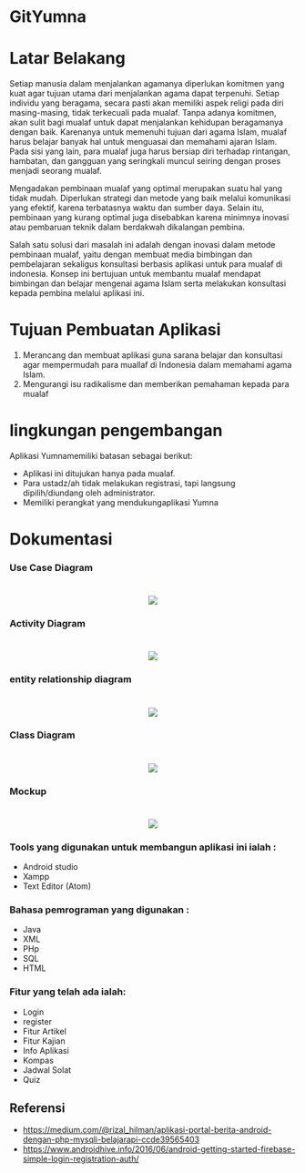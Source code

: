 # GitYumna
# Latar Belakang

</t>Setiap manusia dalam menjalankan agamanya diperlukan komitmen yang kuat agar tujuan utama dari menjalankan agama dapat terpenuhi. Setiap individu yang beragama, secara pasti akan memiliki aspek religi pada diri masing-masing, tidak terkecuali pada mualaf. Tanpa adanya komitmen, akan sulit bagi mualaf untuk dapat menjalankan kehidupan beragamanya dengan baik. Karenanya untuk memenuhi tujuan dari agama Islam, mualaf harus belajar banyak hal untuk menguasai dan memahami ajaran Islam. Pada sisi yang lain, para mualaf juga harus bersiap diri terhadap rintangan, hambatan, dan gangguan yang seringkali muncul seiring dengan proses menjadi seorang mualaf.
 
</t>Mengadakan pembinaan mualaf yang optimal merupakan suatu hal yang tidak mudah. Diperlukan strategi dan metode yang baik melalui komunikasi yang efektif, karena terbatasnya waktu dan sumber daya. Selain itu, pembinaan yang kurang optimal juga disebabkan karena minimnya inovasi atau pembaruan teknik dalam berdakwah dikalangan pembina.
 
</t>Salah satu solusi dari masalah ini adalah dengan inovasi dalam metode pembinaan mualaf, yaitu dengan membuat media bimbingan dan pembelajaran sekaligus konsultasi berbasis aplikasi untuk para mualaf di indonesia. Konsep ini bertujuan untuk membantu mualaf mendapat bimbingan dan  belajar mengenai agama Islam serta melakukan konsultasi kepada pembina melalui aplikasi  ini.

# Tujuan Pembuatan Aplikasi

1. Merancang dan membuat aplikasi guna sarana belajar dan  konsultasi agar mempermudah para muallaf di Indonesia dalam memahami agama Islam.
2. Mengurangi isu radikalisme dan memberikan pemahaman kepada para mualaf

#  lingkungan pengembangan

Aplikasi Yumnamemiliki batasan sebagai berikut:
* Aplikasi ini ditujukan hanya pada mualaf.
* Para  ustadz/ah  tidak  melakukan  registrasi,  tapi  langsung  dipilih/diundang oleh administrator.
* Memiliki perangkat yang mendukungaplikasi Yumna

# Dokumentasi
### Use Case Diagram
<h1 align='center'><img src="https://github.com/Diman12345/GitYumna/blob/master/Dokumentasi%20YUMNA/Yumna_USE_CASE_DIAGRAM.png"></h1>

### Activity Diagram
<h1 align='center'><img src="https://github.com/Diman12345/GitYumna/blob/master/Dokumentasi%20YUMNA/Act%20diagram%20Yumna.png"></h1>

### entity relationship diagram
<h1 align='center'><img src="https://github.com/Diman12345/GitYumna/blob/master/Dokumentasi%20YUMNA/ERD%20YUMNA.png"></h1>

### Class Diagram
<h1 align='center'><img src="https://github.com/Diman12345/GitYumna/blob/master/Dokumentasi%20YUMNA/Class%20Diagram(1).png"></h1>
  
### Mockup
<h1 align='center'><img src="https://github.com/Diman12345/GitYumna/blob/master/Dokumentasi%20YUMNA/mocup%20yumna.PNG"></h1>
  

### Tools yang digunakan untuk membangun aplikasi ini ialah :
-   Android studio
-   Xampp
-   Text Editor (Atom)

### Bahasa pemrograman yang digunakan :
-   Java
-   XML
-   PHp
-   SQL
-   HTML

### Fitur yang telah ada ialah:
-   Login 
-   register
-   Fitur Artikel
-   Fitur Kajian
-   Info Aplikasi
-   Kompas
-   Jadwal Solat
-   Quiz

## Referensi
-   https://medium.com/@rizal_hilman/aplikasi-portal-berita-android-dengan-php-mysqli-belajarapi-ccde39565403
-   https://www.androidhive.info/2016/06/android-getting-started-firebase-simple-login-registration-auth/
